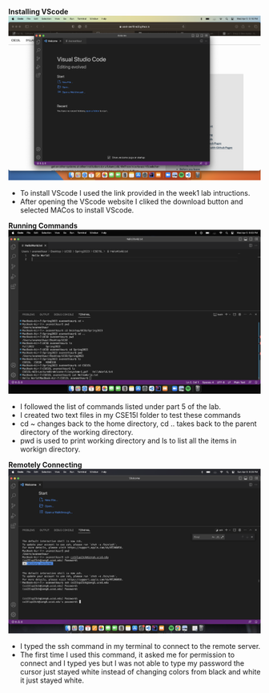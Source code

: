 **Installing VScode**
![Image](Installing_VScode.png)
* To install VScode I used the link provided in the week1 lab intructions.
* After opening the VScode website I cliked the download button and selected MACos to install VScode.

**Running Commands**
![Image](Running_Commands.png)
* I followed the list of commands listed under part 5 of the lab.
* I created two text files in my CSE15l folder to test these commands
* cd ~ changes back to the home directory, cd .. takes back to the parent directory of the working directory. 
* pwd is used to print working directory and ls to list all the items in workign directory.

**Remotely Connecting**
![Image](Remotely_Connecting.png)
* I typed the ssh command in my terminal to connect to the remote server.
* The first time I used this command, it asked me for permission to connect and I typed yes but I was not able to type my password the cursor just stayed white instead of changing colors from black and white it just stayed white. 
